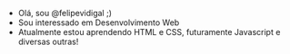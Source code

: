 - Olá, sou @felipevidigal ;)
- Sou interessado em Desenvolvimento Web
- Atualmente estou aprendendo HTML e CSS, futuramente Javascript e diversas outras!

<!---
felipevidigal/felipevidigal is a ✨ special ✨ repository because its `README.md` (this file) appears on your GitHub profile.
You can click the Preview link to take a look at your changes.
--->
